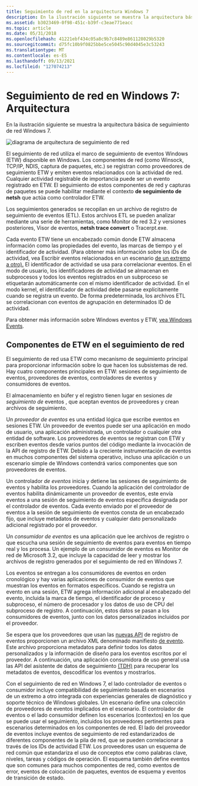 ```yaml
---
title: Seguimiento de red en la arquitectura Windows 7
description: En la ilustración siguiente se muestra la arquitectura básica de seguimiento de red Windows 7.
ms.assetid: b3023469-0f98-451c-b39f-c3eae771eacc
ms.topic: article
ms.date: 05/31/2018
ms.openlocfilehash: 41221ebf434c05a8c9b7c8489e861128029b5320
ms.sourcegitcommit: d75fc10b9f0825bbe5ce5045c90d4045e3c53243
ms.translationtype: MT
ms.contentlocale: es-ES
ms.lasthandoff: 09/13/2021
ms.locfileid: "127074213"
---
```

# <a name="network-tracing-in-windows-7-architecture"></a>Seguimiento de red en Windows 7: Arquitectura

En la ilustración siguiente se muestra la arquitectura básica de seguimiento de red Windows 7.

![diagrama de arquitectura de seguimiento de red](images/ut1.png)

El seguimiento de red utiliza el marco de seguimiento de eventos Windows (ETW) disponible en Windows. Los componentes de red (como Winsock, TCP/IP, NDIS, captura de paquetes, etc.) se registran como proveedores de seguimiento ETW y emiten eventos relacionados con la actividad de red. Cualquier actividad registrable de importancia puede ser un evento registrado en ETW. El seguimiento de estos componentes de red y capturas de paquetes se puede habilitar mediante el contexto **de seguimiento de netsh** que actúa como controlador ETW.

Los seguimientos generados se recopilan en un archivo de registro de seguimiento de eventos (ETL). Estos archivos ETL se pueden analizar mediante una serie de herramientas, como Monitor de red 3.2 y versiones posteriores, Visor de eventos, **netsh trace convert** o Tracerpt.exe.

Cada evento ETW tiene un encabezado común donde ETW almacena información como las propiedades del evento, las marcas de tiempo y el identificador de actividad. (Para obtener más información sobre los iDs de actividad, vea Escribir eventos relacionados en un escenario [de un extremo a otro).](../etw/writing-related-events-in-an-end-to-end-scenario.md) El identificador de actividad se usa para correlacionar eventos. En el modo de usuario, los identificadores de actividad se almacenan en subprocesos y todos los eventos registrados en un subproceso se etiquetarán automáticamente con el mismo identificador de actividad. En el modo kernel, el identificador de actividad debe pasarse explícitamente cuando se registra un evento. De forma predeterminada, los archivos ETL se correlacionan con eventos de agrupación en determinados ID de actividad.

Para obtener más información sobre Windows eventos y ETW, [vea Windows Events](../events/windows-events.md).

## <a name="etw-components-in-network-tracing"></a>Componentes de ETW en el seguimiento de red

El seguimiento de red usa ETW como mecanismo de seguimiento principal para proporcionar información sobre lo que hacen los subsistemas de red. Hay cuatro componentes principales en ETW: sesiones de seguimiento de eventos, proveedores de eventos, controladores de eventos y consumidores de eventos.

El almacenamiento en búfer y el registro tienen lugar en sesiones *de seguimiento de* eventos , que aceptan eventos de proveedores y crean archivos de seguimiento.

Un *proveedor de eventos* es una entidad lógica que escribe eventos en sesiones ETW. Un proveedor de eventos puede ser una aplicación en modo de usuario, una aplicación administrada, un controlador o cualquier otra entidad de software. Los proveedores de eventos se registran con ETW y escriben eventos desde varios puntos del código mediante la invocación de la API de registro de ETW. Debido a la creciente instrumentación de eventos en muchos componentes del sistema operativo, incluso una aplicación o un escenario simple de Windows contendrá varios componentes que son proveedores de eventos.

Un controlador *de eventos* inicia y detiene las sesiones de seguimiento de eventos y habilita los proveedores. Cuando la aplicación del controlador de eventos habilita dinámicamente un proveedor de eventos, este envía eventos a una sesión de seguimiento de eventos específica designada por el controlador de eventos. Cada evento enviado por el proveedor de eventos a la sesión de seguimiento de eventos consta de un encabezado fijo, que incluye metadatos de eventos y cualquier dato personalizado adicional registrado por el proveedor.

Un *consumidor de eventos* es una aplicación que lee archivos de registro o que escucha una sesión de seguimiento de eventos para eventos en tiempo real y los procesa. Un ejemplo de un consumidor de eventos es Monitor de red de Microsoft 3.2, que incluye la capacidad de leer y mostrar los archivos de registro generados por el seguimiento de red en Windows 7.

Los eventos se entregan a los consumidores de eventos en orden cronológico y hay varias aplicaciones de consumidor de eventos que muestran los eventos en formatos específicos. Cuando se registra un evento en una sesión, ETW agrega información adicional al encabezado del evento, incluida la marca de tiempo, el identificador de proceso y subproceso, el número de procesador y los datos de uso de CPU del subproceso de registro. A continuación, estos datos se pasan a los consumidores de eventos, junto con los datos personalizados incluidos por el proveedor.

Se espera que los proveedores que usan las [nuevas API](/windows/win32/api/evntprov/nf-evntprov-eventwrite) de registro de eventos proporcionen un archivo XML denominado manifiesto [de evento](../wes/eventschema-schema.md). Este archivo proporciona metadatos para definir todos los datos personalizados y la información de diseño para los eventos escritos por el proveedor. A continuación, una aplicación consumidora de uso general usa las API del asistente de datos de seguimiento [(TDH)](/windows/win32/api/tdh/) para recuperar los metadatos de eventos, descodificar los eventos y mostrarlos.

Con el seguimiento de red en Windows 7, el lado controlador de eventos o consumidor incluye compatibilidad de seguimiento basada en escenarios de un extremo a otro integrada con experiencias generales de diagnóstico y soporte técnico de Windows globales. Un escenario define una colección de proveedores de eventos implicados en el escenario. El controlador de eventos o el lado consumidor definen los escenarios (contextos) en los que se puede usar el seguimiento, incluidos los proveedores pertinentes para escenarios determinados en los componentes de red. El lado del proveedor de eventos incluye eventos de seguimiento de red estandarizados de diferentes componentes de la pila de red, que se pueden correlacionar a través de los IDs de actividad ETW. Los proveedores usan un esquema de red común que estandariza el uso de conceptos etw como palabras clave, niveles, tareas y códigos de operación. El esquema también define eventos que son comunes para muchos componentes de red, como eventos de error, eventos de colocación de paquetes, eventos de esquema y eventos de transición de estado.

 

 